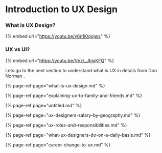 # Introduction to UX Design

### What is UX Design?

{% embed url="https://youtu.be/v6n1i0qojws" %}

### 

### UX vs UI?

{% embed url="https://youtu.be/Vnz\_JbjxKFQ" %}



Lets go to the next section to understand what is UX in details from Don Norman .

{% page-ref page="what-is-ux-design.md" %}

{% page-ref page="explaining-ux-to-family-and-friends.md" %}

{% page-ref page="untitled.md" %}

{% page-ref page="ux-designers-salary-by-geography.md" %}

{% page-ref page="ux-roles-and-responsibilities.md" %}

{% page-ref page="what-ux-designers-do-on-a-daily-basis.md" %}

{% page-ref page="career-change-to-ux.md" %}



